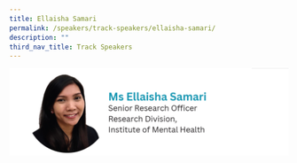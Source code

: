 ```yaml
---
title: Ellaisha Samari
permalink: /speakers/track-speakers/ellaisha-samari/
description: ""
third_nav_title: Track Speakers
---
```

<div style="display: flex; flex-wrap: wrap;">
  <div style="flex-basis: 100%; max-width: 100%;">
    <img alt="track speakers 1" src="/images/SpeakersPhoto/ellaishasamari.png">
  </div></div>
